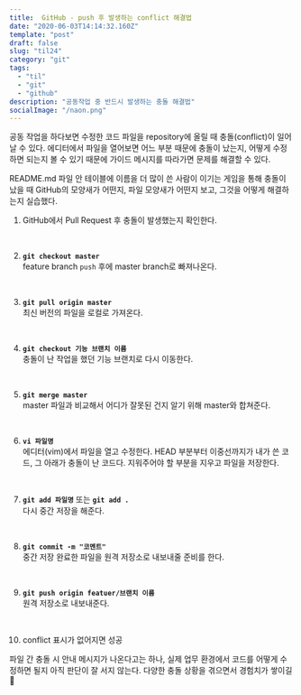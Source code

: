 ```yaml
---
title:  GitHub - push 후 발생하는 conflict 해결법
date: "2020-06-03T14:14:32.160Z"
template: "post"
draft: false
slug: "til24"
category: "git"
tags:
  - "til"
  - "git"
  - "github"
description: "공동작업 중 반드시 발생하는 충돌 해결법"
socialImage: "/naon.png"
---
```


공동 작업을 하다보면 수정한 코드 파일을 repository에 올릴 때 충돌(conflict)이 일어날 수 있다. 에디터에서 파일을 열어보면 어느 부분 때문에 충돌이 났는지, 어떻게 수정하면 되는지 볼 수 있기 때문에 가이드 메시지를 따라가면 문제를 해결할 수 있다.

README.md 파일 안 테이블에 이름을 더 많이 쓴 사람이 이기는 게임을 통해 충돌이 났을 때 GitHub의 모양새가 어떤지, 파일 모양새가 어떤지 보고, 그것을 어떻게 해결하는지 실습했다.

1. GitHub에서 Pull Request 후 충돌이 발생했는지 확인한다.<br>
<br>

2. **`git checkout master`**<br>
feature branch `push` 후에 master branch로 빠져나온다.<br>
<br>

3. **`git pull origin master`**<br>
최신 버전의 파일을 로컬로 가져온다.<br>
<br>

4. **`git checkout 기능 브랜치 이름`**<br>
충돌이 난 작업을 했던 기능 브랜치로 다시 이동한다.<br>
<br>

5. **`git merge master`**<br>
master 파일과 비교해서 어디가 잘못된 건지 알기 위해 master와 합쳐준다.<br>
<br>

6. **`vi 파일명`**<br>
에디터(vim)에서 파일을 열고 수정한다. HEAD 부분부터 이중선까지가 내가 쓴 코드, 그 아래가 충돌이 난 코드다. 지워주어야 할 부분을 지우고 파일을 저장한다.<br>
<br>

7. **`git add 파일명`** 또는 **`git add .`**<br>
다시 중간 저장을 해준다.<br>
<br>

8. **`git commit -m "코멘트"`**<br>
중간 저장 완료한 파일을 원격 저장소로 내보내줄 준비를 한다.<br>
<br>

9. **`git push origin featuer/브랜치 이름`**<br>
원격 저장소로 내보내준다.<br>
<br>

10. conflict 표시가 없어지면 성공

파일 간 충돌 시 안내 메시지가 나온다고는 하나, 실제 업무 환경에서 코드를 어떻게 수정하면 될지 아직 판단이 잘 서지 않는다. 다양한 충돌 상황을 겪으면서 경험치가 쌓이길💪